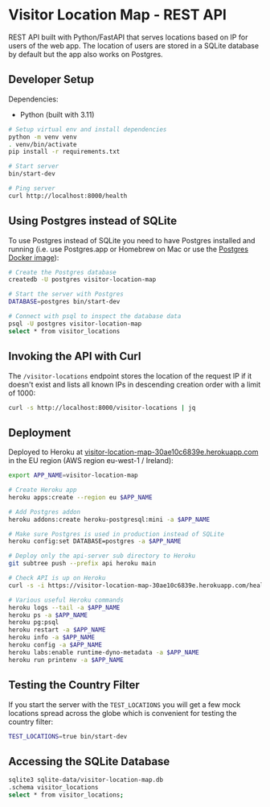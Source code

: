 # Visitor Location Map - REST API

REST API built with Python/FastAPI that serves locations based on IP for users of the web app. The location of users are stored in a SQLite database by default but the app also works on Postgres.

## Developer Setup

Dependencies:

* Python (built with 3.11)

```sh
# Setup virtual env and install dependencies
python -m venv venv
. venv/bin/activate
pip install -r requirements.txt

# Start server
bin/start-dev 

# Ping server
curl http://localhost:8000/health
```

## Using Postgres instead of SQLite

To use Postgres instead of SQLite you need to have Postgres installed and running (i.e. use Postgres.app or Homebrew on Mac or use the [Postgres Docker image](https://www.docker.com/blog/how-to-use-the-postgres-docker-official-image/)):

```sh
# Create the Postgres database
createdb -U postgres visitor-location-map

# Start the server with Postgres
DATABASE=postgres bin/start-dev

# Connect with psql to inspect the database data
psql -U postgres visitor-location-map
select * from visitor_locations
```

## Invoking the API with Curl

The `/visitor-locations` endpoint stores the location of the request IP if it doesn't exist and lists all known IPs in descending creation order with a limit of 1000:

```sh
curl -s http://localhost:8000/visitor-locations | jq
```

## Deployment

Deployed to Heroku at [visitor-location-map-30ae10c6839e.herokuapp.com](https://visitor-location-map-30ae10c6839e.herokuapp.com/) in the EU region (AWS region eu-west-1 / Ireland):

```sh
export APP_NAME=visitor-location-map

# Create Heroku app
heroku apps:create --region eu $APP_NAME

# Add Postgres addon
heroku addons:create heroku-postgresql:mini -a $APP_NAME

# Make sure Postgres is used in production instead of SQLite
heroku config:set DATABASE=postgres -a $APP_NAME

# Deploy only the api-server sub directory to Heroku
git subtree push --prefix api heroku main

# Check API is up on Heroku
curl -s -i https://visitor-location-map-30ae10c6839e.herokuapp.com/health

# Various useful Heroku commands
heroku logs --tail -a $APP_NAME
heroku ps -a $APP_NAME
heroku pg:psql
heroku restart -a $APP_NAME
heroku info -a $APP_NAME
heroku config -a $APP_NAME
heroku labs:enable runtime-dyno-metadata -a $APP_NAME
heroku run printenv -a $APP_NAME
```

## Testing the Country Filter

If you start the server with the `TEST_LOCATIONS` you will get a few mock locations spread across the globe which is convenient for testing the country filter:

```sh
TEST_LOCATIONS=true bin/start-dev
```

## Accessing the SQLite Database

```sh
sqlite3 sqlite-data/visitor-location-map.db
.schema visitor_locations
select * from visitor_locations;
```

